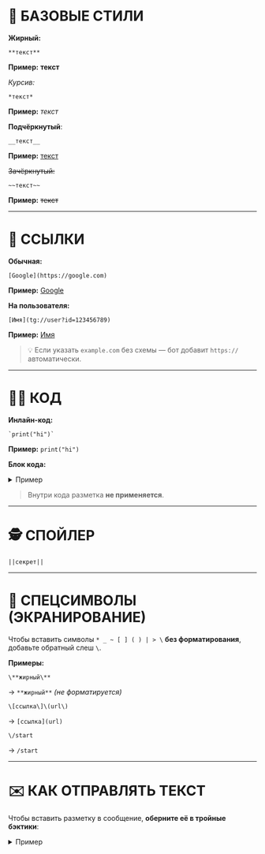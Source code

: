 # 📘 БАЗОВЫЕ СТИЛИ

**Жирный:**  
```
**текст**
```
**Пример:** **текст**

*Курсив:*  
```
*текст*
```
**Пример:** *текст*

__Подчёркнутый__:  
```
__текст__
```
**Пример:** <u>текст</u>

~~Зачёркнутый:~~  
```
~~текст~~
```
**Пример:** ~~текст~~

---

# 🔗 ССЫЛКИ

**Обычная:**  
```
[Google](https://google.com)
```
**Пример:** [Google](https://google.com)

**На пользователя:**  
```
[Имя](tg://user?id=123456789)
```
**Пример:** [Имя](tg://user?id=123456789)

> 💡 Если указать `example.com` без схемы — бот добавит `https://` автоматически.

---

# 🧑‍💻 КОД

**Инлайн-код:**  
```
`print("hi")`
```
**Пример:** `print("hi")`

**Блок кода:**
<details>
<summary>Пример</summary>

````md
```md
Пример
блока
кода
```
````
</details>

> Внутри кода разметка **не применяется**.

---

# 🕵️ СПОЙЛЕР

```
||секрет||
```
---

# 🔹 СПЕЦСИМВОЛЫ (ЭКРАНИРОВАНИЕ)

Чтобы вставить символы `* _ ~ [ ] ( ) | > \` **без форматирования**, добавьте обратный слеш `\`.

**Примеры:**

```
\**жирный\**
```
→ `**жирный**` *(не форматируется)*

```
\[ссылка\]\(url\)
```
→ `[ссылка](url)`

```
\/start
```
→ `/start`

---

# ✉️ КАК ОТПРАВЛЯТЬ ТЕКСТ

Чтобы вставить разметку в сообщение, **оберните её в тройные бэктики**:

<details>
<summary>Пример</summary>

````md
```md
**Пример** *разметки*
```
````
</details>
